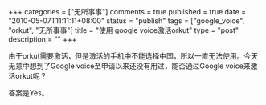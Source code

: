 +++
categories = ["无所事事"]
comments = true
published = true
date = "2010-05-07T11:11:11+08:00"
status = "publish"
tags = ["google_voice", "orkut", "无所事事"]
title = "使用 google voice激活orkut"
type = "post"
description = ""
+++


由于orkut需要激活，但是激活的手机中不能选择中国，所以一直无法使用。今天无意中想到了Google  voice至申请以来还没有用过，能否通过Google voice来激活orkut呢？

答案是Yes。
<!--more-->